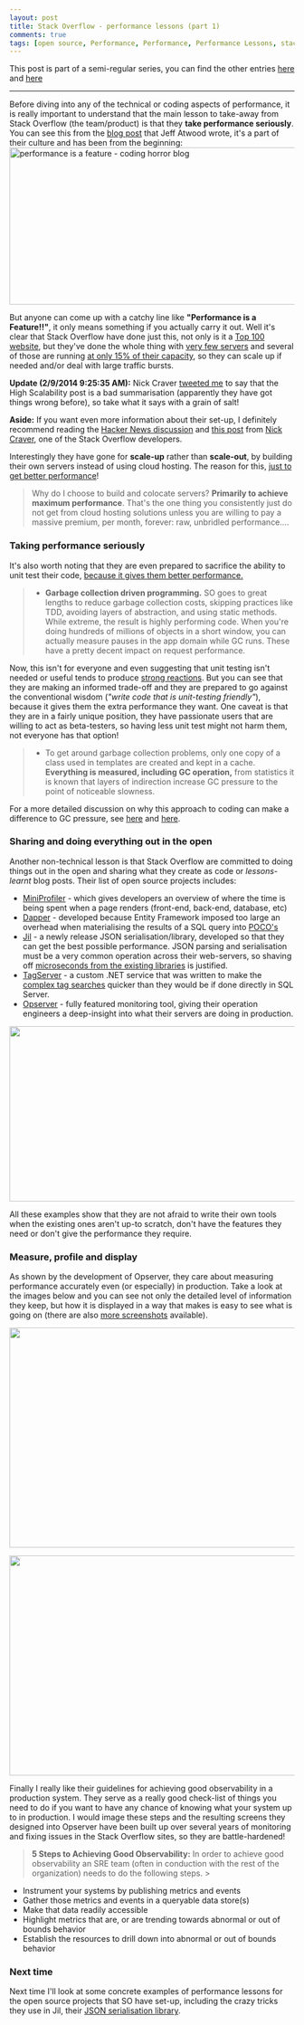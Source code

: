 ```yaml
---
layout: post
title: Stack Overflow - performance lessons (part 1)
comments: true
tags: [open source, Performance, Performance, Performance Lessons, stackoverflow]
---
```


This post is part of a semi-regular series, you can find the other entries <a href="{{base}}/2014/06/05/roslyn-code-base-performance-lessons-part-1/" target="_blank">here</a> and <a href="{{base}}/2014/06/10/roslyn-code-base-performance-lessons-part-2/" target="_blank">here</a>

---------------------------------------

Before diving into any of the technical or coding aspects of performance, it is really important to understand that the main lesson to take-away from Stack Overflow (the team/product) is that they **take performance seriously**. You can see this from the <a href="http://blog.codinghorror.com/performance-is-a-feature/" target="_blank">blog post</a> that Jeff Atwood wrote, it's a part of their culture and has been from the beginning:
<a href="http://blog.codinghorror.com/performance-is-a-feature/" target="_blank"><img src="http://mattwarren.github.io/images/2014/08/performance-is-a-feature-coding-horror-blog.png" alt="performance is a feature - coding horror blog" width="741" height="278" class="aligncenter size-full wp-image-661" /></a>

But anyone can come up with a catchy line like **"Performance is a Feature!!"**, it only means something if you actually carry it out. Well it's clear that Stack Overflow have done just this, not only is it a <a href="http://www.alexa.com/siteinfo/stackoverflow.com" target="_blank">Top 100 website</a>, but they've done the whole thing with <a href="http://highscalability.com/blog/2014/7/21/stackoverflow-update-560m-pageviews-a-month-25-servers-and-i.html" target="_blank">very few servers</a> and several of those are running <a href="http://blog.cellfish.se/2014/07/lying-with-statistics-and-stackoverflow.html" target="_blank">at only 15% of their capacity</a>, so they can scale up if needed and/or deal with large traffic bursts.

**Update (2/9/2014 9:25:35 AM):** Nick Craver <a href="https://twitter.com/Nick_Craver/status/506452974647140352" target="_blank">tweeted me</a> to say that the High Scalability post is a bad summarisation (apparently they have got things wrong before), so take what it says with a grain of salt!

**Aside:** If you want even more information about their set-up, I definitely recommend reading the <a href="https://news.ycombinator.com/item?id=8064534" target="_blank">Hacker News discussion</a> and <a href="http://nickcraver.com/blog/2013/11/22/what-it-takes-to-run-stack-overflow/" target="_blank">this post</a> from <a href="https://twitter.com/Nick_Craver" target="_blank">Nick Craver</a>, one of the Stack Overflow developers.

Interestingly they have gone for **scale-up** rather than **scale-out**, by building their own servers instead of using cloud hosting. The reason for this, <a href="http://blog.codinghorror.com/building-servers-for-fun-and-prof-ok-maybe-just-for-fun/" target="_blank">just to get better performance</a>!
> Why do I choose to build and colocate servers? **Primarily to achieve maximum performance**. That's the one thing you consistently just do not get from cloud hosting solutions unless you are willing to pay a massive premium, per month, forever: raw, unbridled performance....


### **Taking performance seriously**
It's also worth noting that they are even prepared to sacrifice the ability to unit test their code, <a href="http://highscalability.com/blog/2014/7/21/stackoverflow-update-560m-pageviews-a-month-25-servers-and-i.html" target="_blank">because it gives them better performance.</a> 

> - **Garbage collection driven programming.** SO goes to great lengths to reduce garbage collection costs, skipping practices like TDD, avoiding layers of abstraction, and using static methods. While extreme, the result is highly performing code. When you're doing hundreds of millions of objects in a short window, you can actually measure pauses in the app domain while GC runs. These have a pretty decent impact on request performance.

Now, this isn't for everyone and even suggesting that unit testing isn't needed or useful tends to produce <a href="http://david.heinemeierhansson.com/2014/tdd-is-dead-long-live-testing.html" target="_blank">strong reactions</a>. But you can see that they are making an informed trade-off and they are prepared to go against the conventional wisdom (*"write code that is unit-testing friendly"*), because it gives them the extra performance they want. One caveat is that they are in a fairly unique position, they have passionate users that are willing to act as beta-testers, so having less unit test might not harm them, not everyone has that option!

> - To get around garbage collection problems, only one copy of a class used in templates are created and kept in a cache. **Everything is measured, including GC operation,** from statistics it is known that layers of indirection increase GC pressure to the point of noticeable slowness.

For a more detailed discussion on why this approach to coding can make a difference to GC pressure, see <a href="https://news.ycombinator.com/item?id=8065987" target="_blank">here</a> and <a href="https://news.ycombinator.com/item?id=8066394" target="_blank">here</a>. 

### **Sharing and doing everything out in the open**
Another non-technical lesson is that Stack Overflow are committed to doing things out in the open and sharing what they create as code or *lessons-learnt* blog posts. Their list of open source projects includes:

- <a href="http://blog.marcgravell.com/2011/04/practical-profiling.html" target="_blank">MiniProfiler</a> - which gives developers an overview of where the time is being spent when a page renders (front-end, back-end, database, etc)
- <a href="http://samsaffron.com/archive/2011/03/30/How+I+learned+to+stop+worrying+and+write+my+own+ORM" target="_blank">Dapper</a> - developed because Entity Framework imposed too large an overhead when materialising the results of a SQL query into <a href="http://en.wikipedia.org/wiki/Plain_Old_CLR_Object" target="_blank">POCO's</a>
- <a href="https://github.com/kevin-montrose/Jil" target="_blank">Jil</a> - a newly release JSON serialisation/library, developed so that they can get the best possible performance. JSON parsing and serialisation must be a very common operation across their web-servers, so shaving off <a href="https://github.com/kevin-montrose/Jil#serialization" target="_blank">microseconds from the existing libraries</a> is justified.
- <a href="http://blog.marcgravell.com/2014/04/technical-debt-case-study-tags.html" target="_blank">TagServer</a> - a custom .NET service that was written to make the <a href="http://stackoverflow.com/tags" target="_blank">complex tag searches</a> quicker than they would be if done directly in SQL Server. 
- <a href="https://github.com/opserver/Opserver" target="_blank">Opserver</a> - fully featured monitoring tool, giving their operation engineers a deep-insight into what their servers are doing in production.

<a href="http://miniprofiler.com" target="_blank"><img src="http://i.imgur.com/PsjLY.png" width="532" height="310" class="aligncenter" /></a>
 
All these examples show that they are not afraid to write their own tools when the existing ones aren't up-to scratch, don't have the features they need or don't give the performance they require.

### **Measure, profile and display**

As shown by the development of Opserver, they care about <a target="_blank">measuring performance accurately</a> even (or especially) in production. Take a look at the images below and you can see not only the detailed level of information they keep, but how it is displayed in a way that makes is easy to see what is going on (there are also <a href="http://imgur.com/a/dawwf" target="_blank">more screenshots<a /> available).

<a href="http://imgur.com/a/dawwf" target="_blank"><img src="http://i.imgur.com/HHvv83i.png" width="849" height="389" class="aligncenter" /></a>

<a href="http://imgur.com/a/dawwf" target="_blank"><img src="http://i.imgur.com/NoWh8tS.png" width="849" height="389" class="aligncenter" /></a>

Finally I really like their guidelines for achieving good observability in a production system. They serve as a really good check-list of things you need to do if you want to have any chance of knowing what your system up to in production. I would image these steps and the resulting screens they designed into Opserver have been built up over several years of monitoring and fixing issues in the Stack Overflow sites, so they are battle-hardened!

> **5 Steps to Achieving Good Observability:**
In order to achieve good observability an SRE team (often in conduction with the rest of the organization) needs to do the following steps.
&gt;
- Instrument your systems by publishing metrics and events
- Gather those metrics and events in a queryable data store(s)
- Make that data readily accessible
- Highlight metrics that are, or are trending towards abnormal or out of bounds behavior
- Establish the resources to drill down into abnormal or out of bounds behavior


### **Next time**
Next time I'll look at some concrete examples of performance lessons for the open source projects that SO have set-up, including the crazy tricks they use in Jil, their <a href="https://github.com/kevin-montrose/Jil" target="_blank">JSON serialisation library</a>.